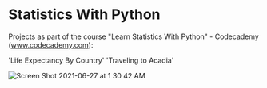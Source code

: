 # Statistics With Python

Projects as part of the course "Learn Statistics With Python" - Codecademy (www.codecademy.com):

'Life Expectancy By Country'
'Traveling to Acadia'

![Screen Shot 2021-06-27 at 1 30 42 AM](https://user-images.githubusercontent.com/80420919/123532870-5feba400-d6e7-11eb-909a-4efba69fc029.png)
